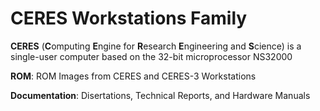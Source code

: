 # CERES Workstations Family

**CERES** (**C**omputing **E**ngine for **R**esearch **E**ngineering and **S**cience) is a single-user computer based on the 32-bit microprocessor NS32000

**ROM**: ROM Images from CERES and CERES-3 Workstations

**Documentation**: Disertations, Technical Reports, and Hardware Manuals
